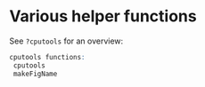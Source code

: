 Various helper functions
============

See `?cputools` for an overview:

```r
cputools functions:
 cputools
 makeFigName
```

